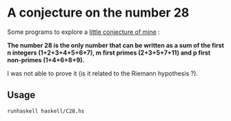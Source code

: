 # A conjecture on the number 28

Some programs to explore a [little conjecture of mine](http://mathoverflow.net/questions/212985/intersection-between-the-sums-of-the-first-positive-integers-primes-and-non-primes) :

**The number 28 is the only number that can be written as a sum of the first n integers (1+2+3+4+5+6+7), m first primes (2+3+5+7+11) and p first non-primes (1+4+6+8+9).** 


I was not able to prove it (is it related to the Riemann hypothesis ?).

## Usage

```sh
runhaskell haskell/C28.hs
```
